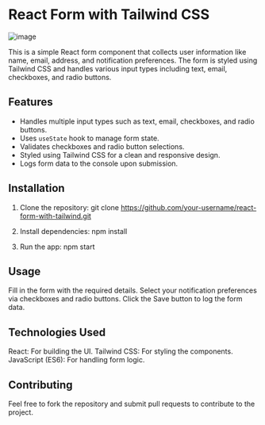 # React Form with Tailwind CSS


![image](https://github.com/user-attachments/assets/1d65b89a-b338-43ad-a89c-98bea1c0dcb7)

This is a simple React form component that collects user information like name, email, address, and notification preferences. The form is styled using Tailwind CSS and handles various input types including text, email, checkboxes, and radio buttons.

## Features

- Handles multiple input types such as text, email, checkboxes, and radio buttons.
- Uses `useState` hook to manage form state.
- Validates checkboxes and radio button selections.
- Styled using Tailwind CSS for a clean and responsive design.
- Logs form data to the console upon submission.

## Installation

1. Clone the repository:
git clone https://github.com/your-username/react-form-with-tailwind.git

2. Install dependencies:
npm install

3. Run the app:
npm start


## Usage
Fill in the form with the required details.
Select your notification preferences via checkboxes and radio buttons.
Click the Save button to log the form data.


## Technologies Used
React: For building the UI.
Tailwind CSS: For styling the components.
JavaScript (ES6): For handling form logic.

## Contributing
Feel free to fork the repository and submit pull requests to contribute to the project.
